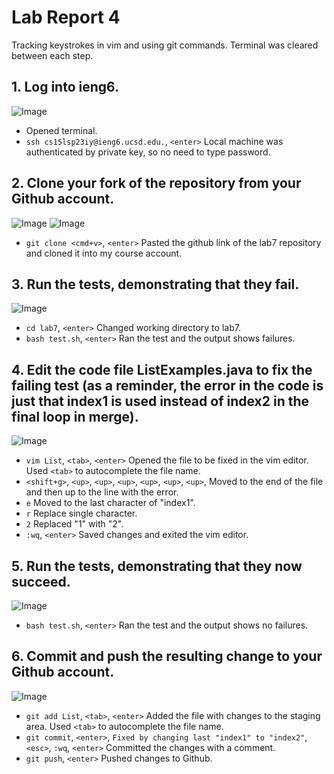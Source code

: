 # Lab Report 4
Tracking keystrokes in vim and using git commands. Terminal was cleared between each step.

## 1. Log into ieng6.
![Image](Images/1login)
* Opened terminal.
* `ssh cs15lsp23iy@ieng6.ucsd.edu.`, `<enter>` Local machine was authenticated by private key, so no need to type password.

## 2. Clone your fork of the repository from your Github account.
![Image](Images/2link)
![Image](Images/2clone)
* `git clone <cmd+v>`, `<enter>` Pasted the github link of the lab7 repository and cloned it into my course account.

## 3. Run the tests, demonstrating that they fail.
![Image](Images/3fail)
* `cd lab7`, `<enter>` Changed working directory to lab7.
* `bash test.sh`, `<enter>` Ran the test and the output shows failures.

## 4. Edit the code file ListExamples.java to fix the failing test (as a reminder, the error in the code is just that index1 is used instead of index2 in the final loop in merge).
![Image](Images/4edit)
* `vim List`, `<tab>`, `<enter>` Opened the file to be fixed in the vim editor. Used `<tab>` to autocomplete the file name.
* `<shift+g>`, `<up>`, `<up>`, `<up>`, `<up>`, `<up>`, `<up>`, Moved to the end of the file and then up to the line with the error.
* `e` Moved to the last character of "index1".
* `r` Replace single character.
* `2` Replaced "1" with "2".
* `:wq`, `<enter>` Saved changes and exited the vim editor.

## 5. Run the tests, demonstrating that they now succeed.
![Image](Images/5pass)
* `bash test.sh`, `<enter>` Ran the test and the output shows no failures.

## 6. Commit and push the resulting change to your Github account.
![Image](Images/6push)
* `git add List`, `<tab>`, `<enter>` Added the file with changes to the staging area. Used `<tab>` to autocomplete the file name.
* `git commit`, `<enter>`, `Fixed by changing last "index1" to "index2"`, `<esc>`, `:wq`, `<enter>` Committed the changes with a comment.
* `git push`, `<enter>` Pushed changes to Github.

